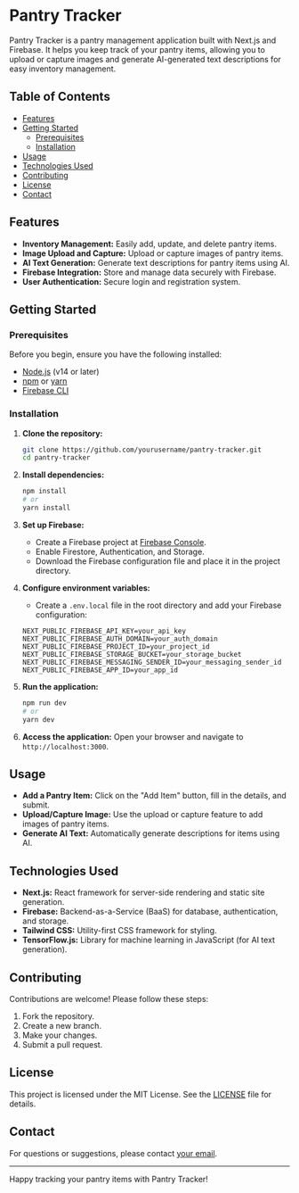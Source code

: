 
# Pantry Tracker

Pantry Tracker is a pantry management application built with Next.js and Firebase. It helps you keep track of your pantry items, allowing you to upload or capture images and generate AI-generated text descriptions for easy inventory management.

## Table of Contents

- [Features](#features)
- [Getting Started](#getting-started)
  - [Prerequisites](#prerequisites)
  - [Installation](#installation)
- [Usage](#usage)
- [Technologies Used](#technologies-used)
- [Contributing](#contributing)
- [License](#license)
- [Contact](#contact)

## Features

- **Inventory Management:** Easily add, update, and delete pantry items.
- **Image Upload and Capture:** Upload or capture images of pantry items.
- **AI Text Generation:** Generate text descriptions for pantry items using AI.
- **Firebase Integration:** Store and manage data securely with Firebase.
- **User Authentication:** Secure login and registration system.

## Getting Started

### Prerequisites

Before you begin, ensure you have the following installed:

- [Node.js](https://nodejs.org/) (v14 or later)
- [npm](https://www.npmjs.com/) or [yarn](https://yarnpkg.com/)
- [Firebase CLI](https://firebase.google.com/docs/cli)

### Installation

1. **Clone the repository:**
    ```bash
    git clone https://github.com/yourusername/pantry-tracker.git
    cd pantry-tracker
    ```

2. **Install dependencies:**
    ```bash
    npm install
    # or
    yarn install
    ```

3. **Set up Firebase:**
    - Create a Firebase project at [Firebase Console](https://console.firebase.google.com/).
    - Enable Firestore, Authentication, and Storage.
    - Download the Firebase configuration file and place it in the project directory.

4. **Configure environment variables:**
    - Create a `.env.local` file in the root directory and add your Firebase configuration:
    ```env
    NEXT_PUBLIC_FIREBASE_API_KEY=your_api_key
    NEXT_PUBLIC_FIREBASE_AUTH_DOMAIN=your_auth_domain
    NEXT_PUBLIC_FIREBASE_PROJECT_ID=your_project_id
    NEXT_PUBLIC_FIREBASE_STORAGE_BUCKET=your_storage_bucket
    NEXT_PUBLIC_FIREBASE_MESSAGING_SENDER_ID=your_messaging_sender_id
    NEXT_PUBLIC_FIREBASE_APP_ID=your_app_id
    ```

5. **Run the application:**
    ```bash
    npm run dev
    # or
    yarn dev
    ```

6. **Access the application:**
    Open your browser and navigate to `http://localhost:3000`.

## Usage

- **Add a Pantry Item:** Click on the "Add Item" button, fill in the details, and submit.
- **Upload/Capture Image:** Use the upload or capture feature to add images of pantry items.
- **Generate AI Text:** Automatically generate descriptions for items using AI.

## Technologies Used

- **Next.js:** React framework for server-side rendering and static site generation.
- **Firebase:** Backend-as-a-Service (BaaS) for database, authentication, and storage.
- **Tailwind CSS:** Utility-first CSS framework for styling.
- **TensorFlow.js:** Library for machine learning in JavaScript (for AI text generation).

## Contributing

Contributions are welcome! Please follow these steps:

1. Fork the repository.
2. Create a new branch.
3. Make your changes.
4. Submit a pull request.

## License

This project is licensed under the MIT License. See the [LICENSE](LICENSE) file for details.

## Contact

For questions or suggestions, please contact [your email](mailto:your.email@example.com).

---

Happy tracking your pantry items with Pantry Tracker!
